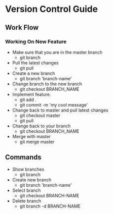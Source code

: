 # Version Control Guide

## Work Flow

### Working On New Feature

- Make sure that you are in the master branch
  - git branch
- Pull the latest changes
  - git pull
- Create a new branch
  - git branch 'branch-name'
- Change branch to the new branch
  - git checkout BRANCH_NAME
- Implement feature.
  - git add .
  - git commit -m 'my cool message'
- Change back to master and pull latest changes
  - git checkout master
  - git pull
- Change back to your branch
  - git checkout BRANCH_NAME
- Merge with master
  - git merge master

## Commands

- Show branches
  - git branch
- Create new branch
  - git branch 'branch-name'
- Select branch
  - git checkout BRANCH-NAME
- Delete branch
  - git branch -d BRANCH-NAME
